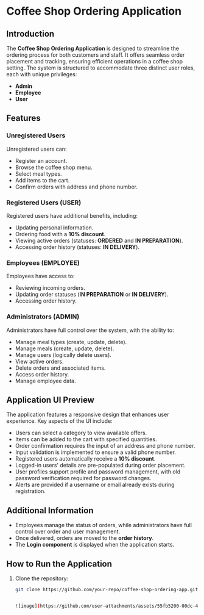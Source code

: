 # Coffee Shop Ordering Application

## Introduction
The **Coffee Shop Ordering Application** is designed to streamline the ordering process for both customers and staff. It offers seamless order placement and tracking, ensuring efficient operations in a coffee shop setting. The system is structured to accommodate three distinct user roles, each with unique privileges:

- **Admin**
- **Employee**
- **User**

## Features

### Unregistered Users
Unregistered users can:
- Register an account.
- Browse the coffee shop menu.
- Select meal types.
- Add items to the cart.
- Confirm orders with address and phone number.

### Registered Users (USER)
Registered users have additional benefits, including:
- Updating personal information.
- Ordering food with a **10% discount**.
- Viewing active orders (statuses: **ORDERED** and **IN PREPARATION**).
- Accessing order history (statuses: **IN DELIVERY**).

### Employees (EMPLOYEE)
Employees have access to:
- Reviewing incoming orders.
- Updating order statuses (**IN PREPARATION** or **IN DELIVERY**).
- Accessing order history.

### Administrators (ADMIN)
Administrators have full control over the system, with the ability to:
- Manage meal types (create, update, delete).
- Manage meals (create, update, delete).
- Manage users (logically delete users).
- View active orders.
- Delete orders and associated items.
- Access order history.
- Manage employee data.

## Application UI Preview
The application features a responsive design that enhances user experience. Key aspects of the UI include:

- Users can select a category to view available offers.
- Items can be added to the cart with specified quantities.
- Order confirmation requires the input of an address and phone number.
- Input validation is implemented to ensure a valid phone number.
- Registered users automatically receive a **10% discount**.
- Logged-in users' details are pre-populated during order placement.
- User profiles support profile and password management, with old password verification required for password changes.
- Alerts are provided if a username or email already exists during registration.

## Additional Information
- Employees manage the status of orders, while administrators have full control over order and user management.
- Once delivered, orders are moved to the **order history**.
- The **Login component** is displayed when the application starts.

## How to Run the Application
1. Clone the repository:
   ```bash
   git clone https://github.com/your-repo/coffee-shop-ordering-app.git


   ![image](https://github.com/user-attachments/assets/55fb5200-00dc-4f9c-9383-13654d939d46)

